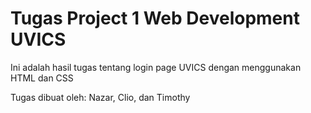 # Tugas Project 1 Web Development UVICS

Ini adalah hasil tugas tentang login page UVICS dengan menggunakan HTML dan CSS

Tugas dibuat oleh:
Nazar, Clio, dan Timothy
